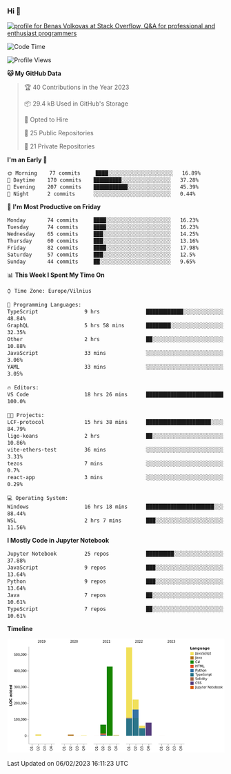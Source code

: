 ### Hi 👋
<a href="https://stackoverflow.com/users/14954249/benas-volkovas"><img src="https://stackoverflow.com/users/flair/14954249.png?theme=dark" width="208" height="58" alt="profile for Benas Volkovas at Stack Overflow, Q&amp;A for professional and enthusiast programmers" title="profile for Benas Volkovas at Stack Overflow, Q&amp;A for professional and enthusiast programmers"></a>

<!--START_SECTION:waka-->
![Code Time](http://img.shields.io/badge/Code%20Time-1%2C245%20hrs%202%20mins-blue)

![Profile Views](http://img.shields.io/badge/Profile%20Views-0-blue)

**🐱 My GitHub Data** 

> 🏆 40 Contributions in the Year 2023
 > 
> 📦 29.4 kB Used in GitHub's Storage 
 > 
> 💼 Opted to Hire
 > 
> 📜 25 Public Repositories 
 > 
> 🔑 21 Private Repositories  
 > 
**I'm an Early 🐤** 

```text
🌞 Morning    77 commits     ████░░░░░░░░░░░░░░░░░░░░░   16.89% 
🌆 Daytime    170 commits    █████████░░░░░░░░░░░░░░░░   37.28% 
🌃 Evening    207 commits    ███████████░░░░░░░░░░░░░░   45.39% 
🌙 Night      2 commits      ░░░░░░░░░░░░░░░░░░░░░░░░░   0.44%

```
📅 **I'm Most Productive on Friday** 

```text
Monday       74 commits     ████░░░░░░░░░░░░░░░░░░░░░   16.23% 
Tuesday      74 commits     ████░░░░░░░░░░░░░░░░░░░░░   16.23% 
Wednesday    65 commits     ███░░░░░░░░░░░░░░░░░░░░░░   14.25% 
Thursday     60 commits     ███░░░░░░░░░░░░░░░░░░░░░░   13.16% 
Friday       82 commits     ████░░░░░░░░░░░░░░░░░░░░░   17.98% 
Saturday     57 commits     ███░░░░░░░░░░░░░░░░░░░░░░   12.5% 
Sunday       44 commits     ██░░░░░░░░░░░░░░░░░░░░░░░   9.65%

```


📊 **This Week I Spent My Time On** 

```text
⌚︎ Time Zone: Europe/Vilnius

💬 Programming Languages: 
TypeScript               9 hrs               ████████████░░░░░░░░░░░░░   48.84% 
GraphQL                  5 hrs 58 mins       ████████░░░░░░░░░░░░░░░░░   32.35% 
Other                    2 hrs               ██░░░░░░░░░░░░░░░░░░░░░░░   10.88% 
JavaScript               33 mins             ░░░░░░░░░░░░░░░░░░░░░░░░░   3.06% 
YAML                     33 mins             ░░░░░░░░░░░░░░░░░░░░░░░░░   3.05%

🔥 Editors: 
VS Code                  18 hrs 26 mins      █████████████████████████   100.0%

🐱‍💻 Projects: 
LCF-protocol             15 hrs 38 mins      █████████████████████░░░░   84.79% 
ligo-koans               2 hrs               ██░░░░░░░░░░░░░░░░░░░░░░░   10.86% 
vite-ethers-test         36 mins             ░░░░░░░░░░░░░░░░░░░░░░░░░   3.31% 
tezos                    7 mins              ░░░░░░░░░░░░░░░░░░░░░░░░░   0.7% 
react-app                3 mins              ░░░░░░░░░░░░░░░░░░░░░░░░░   0.29%

💻 Operating System: 
Windows                  16 hrs 18 mins      ██████████████████████░░░   88.44% 
WSL                      2 hrs 7 mins        ███░░░░░░░░░░░░░░░░░░░░░░   11.56%

```

**I Mostly Code in Jupyter Notebook** 

```text
Jupyter Notebook         25 repos            █████████░░░░░░░░░░░░░░░░   37.88% 
JavaScript               9 repos             ███░░░░░░░░░░░░░░░░░░░░░░   13.64% 
Python                   9 repos             ███░░░░░░░░░░░░░░░░░░░░░░   13.64% 
Java                     7 repos             ██░░░░░░░░░░░░░░░░░░░░░░░   10.61% 
TypeScript               7 repos             ██░░░░░░░░░░░░░░░░░░░░░░░   10.61%

```


**Timeline**

![Chart not found](https://raw.githubusercontent.com/BenasVolkovas/BenasVolkovas/main/charts/bar_graph.png) 


 Last Updated on 06/02/2023 16:11:23 UTC
<!--END_SECTION:waka-->
